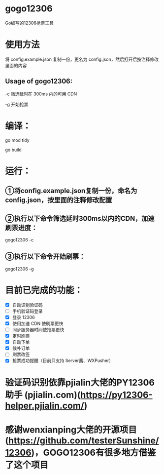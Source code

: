 # gogo12306
Go编写的12306抢票工具

# 使用方法
将 config.example.json 复制一份，更名为 config.json，然后打开后按注释修改里面的内容

## Usage of gogo12306:

-c    筛选延时在 300ms 内的可用 CDN

-g    开始抢票


# 编译：
go mod tidy

go build


# 运行：
## ①将config.example.json复制一份，命名为config.json，按里面的注释修改配置

## ②执行以下命令筛选延时300ms以内的CDN，加速刷票进度：

gogo12306 -c

## ③执行以下命令开始刷票：

gogo12306 -g

# 目前已完成的功能：
- [x] 自动识别验证码
- [ ] 手机验证码登录
- [x] 登录 12306
- [x] 使用加速 CDN 使刷票更快
- [ ] 同步服务器时间使抢票更快
- [x] 定时刷票
- [x] 自动下单
- [x] 候补订单
- [ ] 刷票改签
- [x] 抢票成功提醒（目前只支持 Server酱、WXPusher）

# 验证码识别依靠pjialin大佬的PY12306 助手 (pjialin.com)(https://py12306-helper.pjialin.com/)
# 感谢wenxianping大佬的开源项目(https://github.com/testerSunshine/12306)，GOGO12306有很多地方借鉴了这个项目